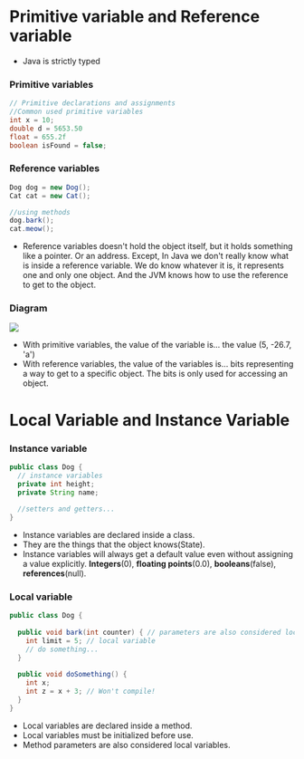 # Primitive variable and Reference variable

- Java is strictly typed

### Primitive variables

```java
// Primitive declarations and assignments
//Common used primitive variables
int x = 10;
double d = 5653.50
float = 655.2f
boolean isFound = false;
```

### Reference variables

```java
Dog dog = new Dog();
Cat cat = new Cat();

//using methods
dog.bark();
cat.meow();
```
- Reference variables doesn't hold the object itself, but it holds something like a pointer. Or an address. 
Except, In Java we don't really know what is inside a reference variable. We do know whatever it is, it represents 
one and only one object. And the JVM knows how to use the reference to get to the object.

### Diagram

![](../img/java/primitiveReference.PNG)
- With primitive variables, the value of the variable is... the value (5, -26.7, 'a')
- With reference variables, the value of the variables is... bits representing a way to get to a specific object. The bits 
is only used for accessing an object.

# Local Variable and Instance Variable

### Instance variable

```java
public class Dog {
  // instance variables
  private int height;
  private String name;
  
  //setters and getters...
}
```
- Instance variables are declared inside a class.
- They are the things that the object knows(State).
- Instance variables will always get a default value even without assigning a value explicitly. **Integers**(0), **floating points**(0.0), **booleans**(false), **references**(null).

### Local variable

```java
public class Dog {
  
  public void bark(int counter) { // parameters are also considered local variables
    int limit = 5; // local variable
    // do something...
  }
  
  public void doSomething() {
    int x;
    int z = x + 3; // Won't compile!
  }
}
```
- Local variables are declared inside a method.
- Local variables must be initialized before use.
- Method parameters are also considered local variables.
